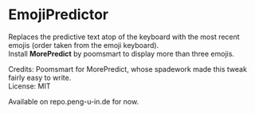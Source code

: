 # EmojiPredictor

Replaces the predictive text atop of the keyboard with the most recent emojis (order taken from the emoji keyboard). <br/>
Install <strong>MorePredict</strong> by poomsmart to display more than three emojis.

Credits: Poomsmart for MorePredict, whose spadework made this tweak fairly easy to write.  
License: MIT

Available on repo.peng-u-in.de for now.
